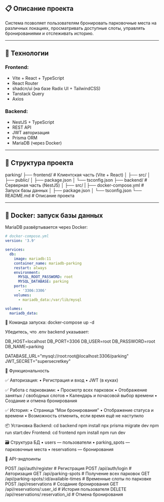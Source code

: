 ## 📋 Описание проекта

Система позволяет пользователям бронировать парковочные места на различных локациях, просматривать доступные слоты, управлять бронированиями и отслеживать историю.

---

## 🔧 Технологии

### Frontend:
- Vite + React + TypeScript
- React Router
- shadcn/ui (на базе Radix UI + TailwindCSS)
- Tanstack Query
- Axios

### Backend:
- NestJS + TypeScript
- REST API
- JWT авторизация
- Prisma ORM
- MariaDB (через Docker)

---

## 📁 Структура проекта

parking/
├── frontend/          # Клиентская часть (Vite + React)
│   ├── src/
│   ├── public/
│   ├── package.json
│   └── tsconfig.json
├── backend/           # Серверная часть (NestJS)
│   ├── src/
|   ├── docker-compose.yml # Запуск базы данных
│   ├── package.json
│   └── tsconfig.json
└── README.md          # Описание проекта


---

## 🧱 Docker: запуск базы данных

MariaDB развёртывается через Docker:

```yaml
# docker-compose.yml
version: '3.9'

services:
  db:
    image: mariadb:11
    container_name: mariadb-parking
    restart: always
    environment:
      MYSQL_ROOT_PASSWORD: root
      MYSQL_DATABASE: parking
    ports:
      - '3306:3306'
    volumes:
      - mariadb_data:/var/lib/mysql

volumes:
  mariadb_data:
```

🔧 Команда запуска: docker-compose up -d

Убедитесь, что .env backend указывает:

DB_HOST=localhost
DB_PORT=3306
DB_USER=root
DB_PASSWORD=root
DB_NAME=parking

DATABASE_URL="mysql://root:root@localhost:3306/parking"
JWT_SECRET="supersecretkey"


🚀 Функциональность

✅ Авторизация:
	•	Регистрация и вход
	•	JWT (в куках)

✅ Работа с парковками:
	•	Просмотр всех парковок
	•	Отображение занятых / свободных слотов
	•	Календарь и почасовой выбор времени
	•	Создание и отмена бронирования

✅ История:
	•	Страница “Мои бронирования”
	•	Отображение статуса и времени
	•	Возможность отменить, если время ещё не наступило

📦 Установка
    Backend:
      cd backend
      npm install
      npx prisma migrate dev
      npm run start:dev
    Frontend:
      cd frontend
      npm install
      npm run dev

🗃️ Структура БД
	•	users — пользователи
	•	parking_spots — парковочные места
	•	reservations — бронирования

🔌 API-эндпоинты

POST   /api/auth/register                            # Регистрация
POST   /api/auth/login                               # Авторизация
GET    /api/parking-spots                            # Получение всех парковок
GET    /api/parking-spots/:id/available-times        # Временные слоты по парковке
POST   /api/reservations                             # Создание бронирования
GET    /api/reservations/:user_id                    # История пользователя
DELETE /api/reservations/:reservation_id             # Отмена бронирования




